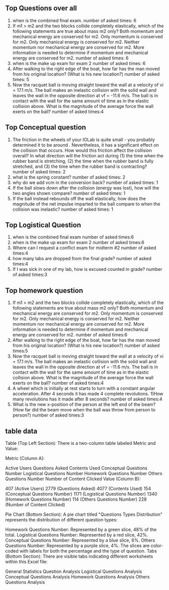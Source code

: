 ## Top Questions over all
1. when is the combined final exam. number of asked times: 6
2. If m1 > m2 and the two blocks collide completely elastically, which of the following statements are true about mass m2 only? Both momentum and mechanical energy are conserved for m2. Only momentum is conserved for m2. Only mechanical energy is conserved for m2. Neither momentum nor mechanical energy are conserved for m2. More information is needed to determine if momentum and mechanical energy are conserved for m2. number of asked times: 6
3. when is the make up exam for exam 2 number of asked times: 6
4. After walking to the right edge of the boat, how far has the man moved from his original location? (What is his new location?) number of asked times: 5
5. Now the racquet ball is moving straight toward the wall at a velocity of vi = 17.1 m/s. The ball makes an inelastic collision with the solid wall and leaves the wall in the opposite direction at vf = -11.6 m/s. The ball is in contact with the wall for the same amount of time as in the elastic collision above. What is the magnitude of the average force the wall exerts on the ball? number of asked times:4

## Top Conceptual question 
1. The friction in the wheels of your IOLab is quite small - you probably determined it to be around . Nevertheless, it has a significant effect on the collision that occurs. How would this friction affect the collision overall? In what direction will the friction act during (1) the time when the rubber band is stretching, (2) the time when the rubber band is fully stretched, and (3) the time when the rubber band is contracting? number of asked times: 2
2. what is the spring constant? number of asked times: 2
3. why do we add vcm in the conversion back? number of asked times: 1
4. If the ball slows down after the collision (energy was lost), how will the two angles shown compare? number of asked times: 1
5. If the ball instead rebounds off the wall elastically, how does the magnitude of the net impulse imparted to the ball compare to when the collision was inelastic? number of asked times: 1

## Top Logistical Question
1. when is the combined final exam number of asked times:6
2. when is the make up exam for exam 2 number of asked times:6
3. Where can I request a conflict exam for midterm #2 number of asked times:4
4. how many labs are dropped from the final grade? number of asked times:4
5. If I was sick in one of my lab, how is excused counted in grade? number of asked times:3

## Top homework question 

1. If m1 > m2 and the two blocks collide completely elastically, which of the following statements are true about mass m2 only? Both momentum and mechanical energy are conserved for m2. Only momentum is conserved for m2. Only mechanical energy is conserved for m2. Neither momentum nor mechanical energy are conserved for m2. More information is needed to determine if momentum and mechanical energy are conserved for m2. number of asked times:6 
2. After walking to the right edge of the boat, how far has the man moved from his original location? (What is his new location?) number of asked times:5
3. Now the racquet ball is moving straight toward the wall at a velocity of vi = 17.1 m/s. The ball makes an inelastic collision with the solid wall and leaves the wall in the opposite direction at vf = -11.6 m/s. The ball is in contact with the wall for the same amount of time as in the elastic collision above. What is the magnitude of the average force the wall exerts on the ball? number of asked times:4
4. A wheel which is initially at rest starts to turn with a constant angular acceleration. After 4 seconds it has made 4 complete revolutions. 1)How many revolutions has it made after 8 seconds? number of asked times:4
5. What is the new x-position of the person at the left end of the beam? (How far did the beam move when the ball was throw from person to person?) number of asked times:3


## table data 
Table (Top Left Section):
There is a two-column table labeled Metric and Value:

Metric (Column A):

Active Users
Questions Asked
Contents Used
Conceptual Questions Number
Logistical Questions Number
Homework Questions Number
Others Questions Number
Number of Content Clicked
Value (Column B):

407 (Active Users)
2779 (Questions Asked)
4077 (Contents Used)
154 (Conceptual Questions Number)
1171 (Logistical Questions Number)
1340 (Homework Questions Number)
114 (Others Questions Number)
228 (Number of Content Clicked)

Pie Chart (Bottom Section):
A pie chart titled "Questions Types Distribution" represents the distribution of different question types:

Homework Questions Number: Represented by a green slice, 48% of the total.
Logistical Questions Number: Represented by a red slice, 42%.
Conceptual Questions Number: Represented by a blue slice, 6%.
Others Questions Number: Represented by a purple slice, 4%.
The slices are color-coded with labels for both the percentage and the type of question.
Tabs (Bottom Section):
There are visible tabs indicating different worksheets within this Excel file:

General Statistics
Question Analysis
Logistical Questions Analysis
Conceptual Questions Analysis
Homework Questions Analysis
Others Questions Analysis


